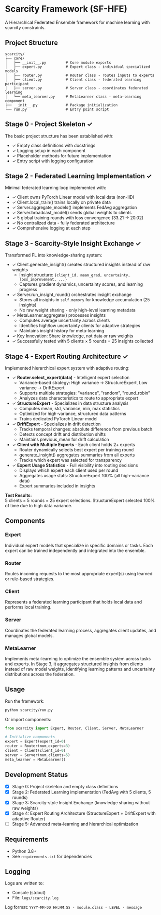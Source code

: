 # Scarcity Framework (SF-HFE)

A Hierarchical Federated Ensemble framework for machine learning with scarcity constraints.

## Project Structure

```
scarcity/
├── core/
│   ├── __init__.py         # Core module exports
│   ├── expert.py           # Expert class - individual specialized models
│   ├── router.py           # Router class - routes inputs to experts
│   ├── client.py           # Client class - federated learning participant
│   ├── server.py           # Server class - coordinates federated learning
│   └── meta_learner.py     # MetaLearner class - meta-learning component
├── __init__.py             # Package initialization
└── run.py                  # Entry point script
```

## Stage 0 - Project Skeleton ✓

The basic project structure has been established with:
- ✓ Empty class definitions with docstrings
- ✓ Logging setup in each component
- ✓ Placeholder methods for future implementation
- ✓ Entry script with logging configuration

## Stage 2 - Federated Learning Implementation ✓

Minimal federated learning loop implemented with:
- ✓ Client owns PyTorch Linear model with local data (non-IID)
- ✓ Client.local_train() trains locally on private data
- ✓ Server.aggregate_models() implements FedAvg aggregation
- ✓ Server.broadcast_model() sends global weights to clients
- ✓ 5 global training rounds with loss convergence (33.21 → 20.02)
- ✓ No centralized data - fully federated architecture
- ✓ Comprehensive logging at each step

## Stage 3 - Scarcity-Style Insight Exchange ✓

Transformed FL into knowledge-sharing system:
- ✓ Client.generate_insight() creates structured insights instead of raw weights
  - Insight structure: `{client_id, mean_grad, uncertainty, loss_improvement, ...}`
  - Captures gradient dynamics, uncertainty scores, and learning progress
- ✓ Server.run_insight_round() orchestrates insight exchange
  - Stores all insights in `self.memory` for knowledge accumulation (25 insights)
  - No raw weight sharing - only high-level learning metadata
- ✓ MetaLearner.aggregate() processes insights
  - Computes average uncertainty across clients
  - Identifies high/low uncertainty clients for adaptive strategies
  - Maintains insight history for meta-learning
- ✓ Key Innovation: Share knowledge, not data or raw weights
- ✓ Successfully tested with 5 clients × 5 rounds = 25 insights collected

## Stage 4 - Expert Routing Architecture ✓

Implemented hierarchical expert system with adaptive routing:
- ✓ **Router.select_expert(data)** - Intelligent expert selection
  - Variance-based strategy: High variance → StructureExpert, Low variance → DriftExpert
  - Supports multiple strategies: "variance", "random", "round_robin"
  - Analyzes data characteristics to route to appropriate expert
- ✓ **StructureExpert** - Specializes in data structure analysis
  - Computes mean, std, variance, min, max statistics
  - Optimized for high-variance, structured data patterns
  - Trains dedicated PyTorch Linear model
- ✓ **DriftExpert** - Specializes in drift detection
  - Tracks temporal changes: absolute difference from previous batch
  - Detects concept drift and distribution shifts
  - Maintains previous_mean for drift calculation
- ✓ **Client with Multiple Experts** - Each client holds 2+ experts
  - Router dynamically selects best expert per training round
  - generate_insight() aggregates summaries from all experts
  - Tracks which expert was selected for transparency
- ✓ **Expert Usage Statistics** - Full visibility into routing decisions
  - Displays which expert each client used per round
  - Aggregates usage stats: StructureExpert 100% (all high-variance data)
  - Expert summaries included in insights

**Test Results:**  
5 clients × 5 rounds = 25 expert selections. StructureExpert selected 100% of time due to high data variance.

## Components

### Expert
Individual expert models that specialize in specific domains or tasks. Each expert can be trained independently and integrated into the ensemble.

### Router
Routes incoming requests to the most appropriate expert(s) using learned or rule-based strategies.

### Client
Represents a federated learning participant that holds local data and performs local training.

### Server
Coordinates the federated learning process, aggregates client updates, and manages global models.

### MetaLearner
Implements meta-learning to optimize the ensemble system across tasks and experts. In Stage 3, it aggregates structured insights from clients instead of raw model weights, identifying learning patterns and uncertainty distributions across the federation.

## Usage

Run the framework:
```bash
python scarcity/run.py
```

Or import components:
```python
from scarcity import Expert, Router, Client, Server, MetaLearner

# Initialize components
expert = Expert(expert_id=0)
router = Router(num_experts=3)
client = Client(client_id=0)
server = Server(num_clients=5)
meta_learner = MetaLearner()
```

## Development Status

- [x] Stage 0: Project skeleton and empty class definitions
- [x] Stage 2: Federated Learning implementation (FedAvg with 5 clients, 5 rounds)
- [x] Stage 3: Scarcity-style Insight Exchange (knowledge sharing without raw weights)
- [x] Stage 4: Expert Routing Architecture (StructureExpert + DriftExpert with adaptive Router)
- [ ] Stage 5: Advanced meta-learning and hierarchical optimization

## Requirements

- Python 3.8+
- See `requirements.txt` for dependencies

## Logging

Logs are written to:
- Console (stdout)
- File: `logs/scarcity.log`

Log format: `YYYY-MM-DD HH:MM:SS - module.class - LEVEL - message`
